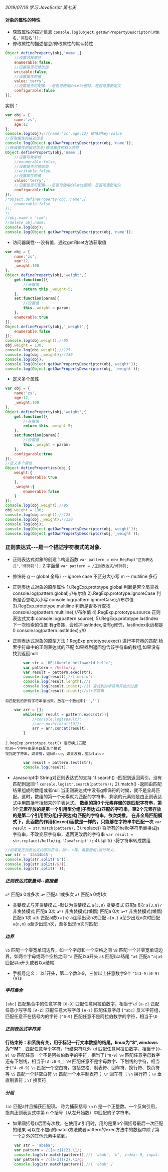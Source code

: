 *2019/07/16 学习 JavaScript 第七天*

#### 对象的属性的特性
* 获取属性的描述信息
`console.log(Object.getOwnPropertyDescriptor(对象名,'属性名'));`
* 修改属性的描述信息/修改属性的默认特性
```javascript
Object.defineProperty(obj,'name',{
	//设置可枚举性
	enumerable:false,
	//设置是否可修改值
	writable:false,
	//设置属性的值
	value:'terry',
	//设置是否可配置---是否可使用delete删除，是否可重新定义
	configurable:false
});
```
实例：
```javascript
var obj = {
	name:'zs',
	age:12
};
console.log(obj);//{name:'zs',age:12} 键值对key-value
//获取属性的描述信息
console.log(Object.getOwnPropertyDescriptor(obj,'name'));
//修改属性的描述信息/修改属性的默认特性
Object.defineProperty(obj,'name',{
	//设置可枚举性
	//enumerable:false,
	//设置是否可修改值
	//writable:false,
	//设置属性的值
	value:'terry',
	//设置是否可配置---是否可使用delete删除，是否可重新定义
	configurable:false
});
/*Object.defineProperty(obj,'name',{
	enumerable:false
});
*/
//obj.name = 'tom';
//delete obj.name;
console.log(obj);
console.log(Object.getOwnPropertyDescriptor(obj,'name'));
```
* 访问器属性---没有值，通过get和set方法获取值
```javascript
var obj = {
	name:'zs',
	age:12,
	_weight:100
};
Object.defineProperty(obj,'weight',{
	get:function(){
		//获取值
		return this._weight-5;
	},
	set:function(param){
		//设置值
		this._weight = param;
	},
	enumerable:true
});
Object.defineProperty(obj,'_weight',{
	enumerable:false
});
console.log(obj.weight);//95
obj.weight = 130;
console.log(obj.weight);//125
console.log(obj._weight);//130
console.log(obj);
console.log(Object.getOwnPropertyDescriptor(obj,'weight'));
console.log(Object.getOwnPropertyDescriptor(obj,'_weight'));
```
* 定义多个属性
```javascript
var obj = {
	name:'zs',
	age:12,
	_weight:100
};
Object.defineProperty(obj,'weight',{
	get:function(){
		//获取值
		return this._weight-5;
	},
	set:function(param){
		//设置值
		this._weight = param;
	},
	configurable:true
});
//定义多个属性
Object.defineProperties(obj,{
	weight:{
		enumerable:true
	},
	_weight:{
		enumerable:false
	}
});
console.log(obj.weight);//95
obj.weight = 130;
console.log(obj.weight);//125
console.log(obj._weight);//130
console.log(obj);
console.log(Object.getOwnPropertyDescriptor(obj,'weight'));
console.log(Object.getOwnPropertyDescriptor(obj,'_weight'));
```

### 正则表达式---是一个描述字符模式的对象.
* 正则表达式对象的创建
	1.构造函数
	`var pattern = new RegExp("正则表达式","修饰符");`
	2.字面量
	`var pattern = /正则表达式/修饰符;`

* 修饰符
	g -- global 全局
	i -- ignore case 不区分大小写
	m -- mutiline 多行

* 正则表达式对象的原型属性
	1).RegExp.prototype.global 判断是否全局查找
	console.log(pattern.global);//布尔值
	2).RegExp.prototype.ignoreCase 判断是否忽略大小写
	console.log(pattern.ignoreCase);//布尔值
	3).RegExp.prototype.multiline 判断是否多行查找
	console.log(pattern.multiline);//布尔值
	4).RegExp.prototype.source 正则表达式文本
	console.log(pattern.source);
	5).RegExp.prototype.lastIndex 
	下一次检索的位置 有g修饰，会维护lastIndex,没有g修饰，lastIndex永远都是0
	console.log(pattern.lastIndex);//0

* 正则表达式对象的原型方法
	1.RegExp.prototype.exec() 进行字符串的匹配
	检索字符串中的正则表达式的匹配
	如果找到返回包含该字符串的数组,如果没有找到返回null
```javascript
		var str = 'HELLOworld helloworld hello';
		var pattern = /hello/ig;
		var result = pattern.exec(str);
		console.log(result);//['hello']
		console.log(result.length);//1
		console.log(result.index);//11 查找到的字符串开始的位置
		console.log(result.input);//str字符串 
```
	将匹配到的所有字符串拿出来，放在一个数组中['','']
```javascript
	var arr = [];
		while(var result = pattern.exec(str)){
			//console.log(result);
			//arr.push(result[0]);
			arr = arr.concat(result);
		}
```
	2.RegExp.prototype.test() 进行模式匹配
	检测一个字符串是否匹配某个模式
	找指定字符串，如果有，返回true，如果没有，返回false
```javascript
		var result = pattern.test(str);
		console.log(result);
```
* Javascript中 String对正则表达式的支持
	1).search() -匹配到返回索引，没有匹配到返回-1
	`console.log(str.search(pattern));`
	2).match() -返回由匹配结果组成的数组或者null
	当正则表达式中没有g修饰符的时候，就不是全局匹配。这时，数组的第一个元素就为匹配的字符串，剩余的元素则是由正则表达式中用圆括号括起来的子表达式。
	**数组的第0个元素存储的是匹配字符串，第1个元素存放的是第一个引用型分组(子表达式)匹配的字符串，第2个元素存放的是第二个引用型分组(子表达式)匹配的字符串，依次类推。**
	**在非全局匹配模式下，此函数的作用和exec()函数是一样的，只能够在字符串中匹配一次**
	`var result = str.match(pattern);`
	3).replace()
	将所有的hello字符串替换成js字符串，不改变原字符串，返回更改后的字符串
	`var result = str.replace(/hello/ig,'JavaScript');`
	4).split() -将字符串转成数组
```javascript
//如果是正则表达式内部的符号，如*、+等，需要使用\进行转义。
var str = '12&34&45';
console.log(str.split('&'));
console.log(str.split(/&/));
console.log(str.split(''));
```

##### 正则表达式数量词--直接量
`a*` 匹配a 0或多次
`a+` 匹配a 1或多次
`a?` 匹配a 0或1次
* 贪婪模式与非贪婪模式 -默认为贪婪模式
`a{3,8}` 贪婪模式 匹配a 8次
`a{3,8}?` 非贪婪模式 匹配a 3次
`a*?` 非贪婪模式(懒惰) 匹配a 0次
`a+?` 非贪婪模式(懒惰) 匹配a 1次
`a|b` 匹配a或b
`a{n}` a连续出现n次匹配
`a{n,}` a至少出现n次时匹配
`a{n,m}` a至少出现n次，至多出现m次时匹配

##### 边界
`\b` 匹配一个零宽单词边界，如一个字母和一个空格之间
`\B` 匹配一个非零宽单词边界，如两个字母或两个空格之间
`^a` 匹配以a开头
`a$` 匹配以a结尾
`^a$` 匹配a
`^a|a$` 匹配以a开头或者以a结尾
* 手机号定义：
以1开头，第二个数3-9，三位以上任意数字9个
`^1[3-9][0-9]{9}$`

##### 字符集合
`[abc]` 匹配集合中的任意字符
`[0-9]` 匹配任意阿拉伯数字，相当于`\d`
`[a-z]` 匹配任意小写字母
`[A-Z]` 匹配任意大写字母
`[A-z]` 匹配任意字母
`[^abc]` 反义字符组，匹配任意不在括号内的字符
`[^0-9]` 匹配任意不是阿拉伯数字的字符，相当于`\D`

##### 正则表达式字符类
**行结束符：和系统有关，用于标记一行文本数据的结尾，linux为"$",windows为"^M"**
`.` 匹配任意单个字符，行结束符除外
`\d` 匹配任意阿拉伯数字，相当于`[0-9]`
`\D` 匹配任意一个不是阿拉伯数字的字符，相当于`[^0-9]`
`\w` 匹配任意字母数字还有下划线，相当于`[A-z0-9_]`
`\W` 匹配任意不是字母数字、下划线的字符，相当于`[^A-z0-9]`
`\s` 匹配一个空白符，包括空格、制表符、回车符、换行符、换页符等
`\S` 匹配一个非空白符
`\t` 匹配一个水平制表符； `\r` 回车符 ；`\n` 换行符；`\v` 垂直制表符；`\f` 换页符

##### 分组
`(a)` 匹配a并且捕获匹配项。 称为捕获括号
`\n` n 是一个正整数。一个反向引用，指向正则表达式中第 n 个括号（从左开始数）中匹配的子字符串。

* 如果圆括号()后面有次数，在使用\n引用时，用的是第n个圆括号最后一次匹配的结果
  可以在不加g的match方法或者pattern的exec方法中的数组中除了第一个之外的其他元素中拿到。
```javascript
	var str = 'ababa';
	var pattern = /([a-z]){2}.\1/;
	console.log(str.match(pattern));//[ 'abab', 'b', index: 0, input: 'ababa']
	var pattern = /([a-z]){2}.\1/g;
	console.log(str.match(pattern));//[ 'abab' ]
```

